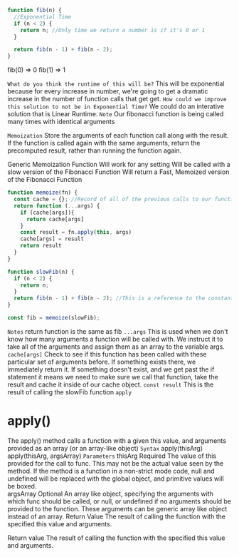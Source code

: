 ```js
function fib(n) {
  //Exponential Time
  if (n < 2) {
    return n; //Only time we return a number is if it's 0 or 1
  }

  return fib(n - 1) + fib(n - 2);
}
```

fib(0) => 0
fib(1) => 1

`What do you think the runtime of this will be?`
This will be exponential because for every increase in number, we're going to get a dramatic increase in the number of function calls that get get.
`How could we improve this solution to not be in Exponential Time?`
We could do an interative solution that is Linear Runtime.
`Note`
Our fibonacci function is being called many times with identical arguments

`Memoization`
Store the arguments of each function call along with the result.
If the function is called again with the same arguments, return the precomputed result, rather than running the function again.

Generic Memoization Function
Will work for any setting
Will be called with a slow version of the Fibonacci Function
Will return a Fast, Memoized version of the Fibonacci Function

```js
function memoize(fn) {
  const cache = {}; //Record of all of the previous calls to our function and it's results.
  return function (...args) {
    if (cache[args]){
      return cache[args]
    }
    const result = fn.apply(this, args)
    cache[args] = result
    return result 
  }
}

function slowFib(n) {
  if (n < 2) {
    return n;
  }
  return fib(n - 1) + fib(n - 2); //This is a reference to the constant function assigned from memoize(fib)
}

const fib = memoize(slowFib);

```

`Notes`
  return function is the same as fib
`...args`
  This is used when we don't know how many arguments a function will be called with. 
  We instruct it to take all of the arguments and assign them as an array to the variable args. 
`cache[args]`
  Check to see if this function has been called with these particular set of arguments before.
  If something exists there, we immediately return it. 
  If something doesn't exist, and we get past the if statement it means we need to make sure we call that function, take the result and cache it inside of our cache object. 
`const result`
  This is the result of calling the slowFib function
`apply`
  

# apply()  
The apply() method calls a function with a given this value, and arguments provided as an array (or an array-like object)
`Syntax`
  apply(thisArg)
  apply(thisArg, argsArray)
`Parameters`
  thisArg  Required
    The value of this provided for the call to func.
    This may not be the actual value seen by the method. 
    If the method is a function in a non-strict mode code, null and undefined will be replaced with the global object, and primitive values will be boxed.   
  argsArray  Optional 
    An array like object, specifying the arguments with which func should be called, or null, or undefined if no arguments should be provided to the function. 
    These arguments can be generic array like object instead of an array.
  Return Value
    The result of calling the function with the specified this value and arguments. 
    
Return value
The result of calling the function with the specified this value and arguments.










